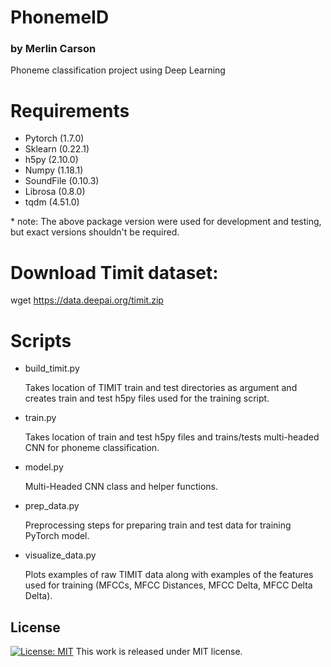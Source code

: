 # PhonemeID
### by Merlin Carson
Phoneme classification project using Deep Learning

# Requirements
* Pytorch (1.7.0)
* Sklearn (0.22.1)
* h5py (2.10.0)
* Numpy (1.18.1)
* SoundFile (0.10.3)
* Librosa (0.8.0)
* tqdm (4.51.0)

\* note: The above package version were used for development and testing, but exact versions shouldn't be required.

# Download Timit dataset:
wget https://data.deepai.org/timit.zip 

# Scripts

- build_timit.py

    Takes location of TIMIT train and test directories as argument and creates train and test h5py files used for the training script.
  
 - train.py
 
    Takes location of train and test h5py files and trains/tests multi-headed CNN for phoneme classification.
  
  - model.py
  
    Multi-Headed CNN class and helper functions.
  
  - prep_data.py
  
    Preprocessing steps for preparing train and test data for training PyTorch model.
  
  - visualize_data.py
  
    Plots examples of raw TIMIT data along with examples of the features used for training (MFCCs, MFCC Distances, MFCC Delta, MFCC Delta Delta).
  
## License
[![License: MIT](https://img.shields.io/badge/License-MIT-yellow.svg)](https://github.com/mpc6/PhonemeID/blob/master/LICENSE.txt)
This work is released under MIT license.
